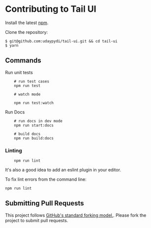 # Contributing to Tail UI

Install the latest [npm](https://docs.npmjs.com/).

Clone the repository:

```
$ git@github.com:udaypydi/tail-ui.git && cd tail-ui
$ yarn
```

## Commands

Run unit tests

```
    # run test cases
    npm run test 

    # watch mode

    npm run test:watch
```

Run Docs
```
    # run docs in dev mode
    npm run start:docs
    
    # build docs
    npm run build:docs

```

### Linting
```
    npm run lint
```
It's also a good idea to add an eslint plugin in your editor.

To fix lint errors from the command line:
```
npm run lint
```

## Submitting Pull Requests
This project follows [GitHub's standard forking model.](https://guides.github.com/activities/forking/). Please fork the project to submit pull requests.
